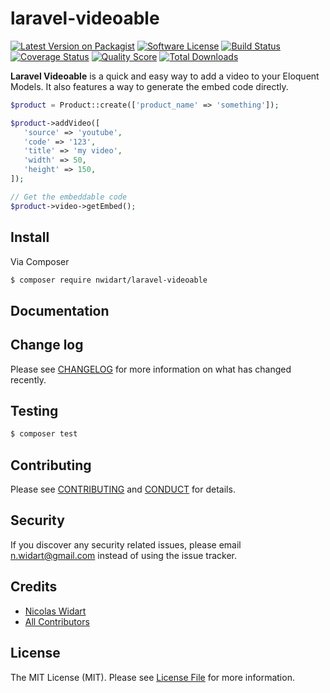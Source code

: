 # laravel-videoable

[![Latest Version on Packagist][ico-version]][link-packagist]
[![Software License][ico-license]](LICENSE.md)
[![Build Status][ico-travis]][link-travis]
[![Coverage Status][ico-scrutinizer]][link-scrutinizer]
[![Quality Score][ico-code-quality]][link-code-quality]
[![Total Downloads][ico-downloads]][link-downloads]

**Laravel Videoable** is a quick and easy way to add a video to your Eloquent Models. It also features a way to generate the embed code directly.

``` php
$product = Product::create(['product_name' => 'something']);

$product->addVideo([
   'source' => 'youtube',
   'code' => '123',
   'title' => 'my video',
   'width' => 50,
   'height' => 150,
]);

// Get the embeddable code
$product->video->getEmbed();
```

## Install

Via Composer

``` bash
$ composer require nwidart/laravel-videoable
```

## Documentation

## Change log

Please see [CHANGELOG](CHANGELOG.md) for more information on what has changed recently.

## Testing

``` bash
$ composer test
```

## Contributing

Please see [CONTRIBUTING](CONTRIBUTING.md) and [CONDUCT](CONDUCT.md) for details.

## Security

If you discover any security related issues, please email n.widart@gmail.com instead of using the issue tracker.

## Credits

- [Nicolas Widart][link-author]
- [All Contributors][link-contributors]

## License

The MIT License (MIT). Please see [License File](LICENSE.md) for more information.

[ico-version]: https://img.shields.io/packagist/v/nwidart/laravel-videoable.svg?style=flat-square
[ico-license]: https://img.shields.io/badge/license-MIT-brightgreen.svg?style=flat-square
[ico-travis]: https://img.shields.io/travis/nwidart/laravel-videoable/master.svg?style=flat-square
[ico-scrutinizer]: https://img.shields.io/scrutinizer/coverage/g/nwidart/laravel-videoable.svg?style=flat-square
[ico-code-quality]: https://img.shields.io/scrutinizer/g/nwidart/laravel-videoable.svg?style=flat-square
[ico-downloads]: https://img.shields.io/packagist/dt/nwidart/laravel-videoable.svg?style=flat-square

[link-packagist]: https://packagist.org/packages/nwidart/laravel-videoable
[link-travis]: https://travis-ci.org/nwidart/laravel-videoable
[link-scrutinizer]: https://scrutinizer-ci.com/g/nwidart/laravel-videoable/code-structure
[link-code-quality]: https://scrutinizer-ci.com/g/nwidart/laravel-videoable
[link-downloads]: https://packagist.org/packages/nwidart/laravel-videoable
[link-author]: https://github.com/nwidart
[link-contributors]: ../../contributors
